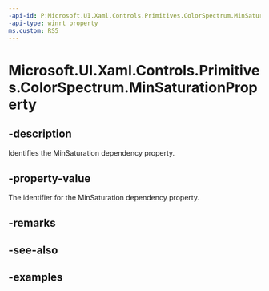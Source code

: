 ```yaml
---
-api-id: P:Microsoft.UI.Xaml.Controls.Primitives.ColorSpectrum.MinSaturationProperty
-api-type: winrt property
ms.custom: RS5
---
```

<!-- Property syntax.
public DependencyProperty MinSaturationProperty { get; }
-->

# Microsoft.UI.Xaml.Controls.Primitives.ColorSpectrum.MinSaturationProperty


## -description

Identifies the MinSaturation dependency property.


## -property-value

The identifier for the MinSaturation dependency property.


## -remarks


## -see-also


## -examples


